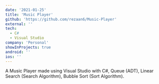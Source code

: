 ```yaml
---
date: '2021-01-25'
title: 'Music Player'
github: 'https://github.com/rezaan6/Music-Player'
external: ''
tech:
  - C#
  - Visual Studio
company: 'Personal'
showInProjects: true
android: ''
ios: ''
---
```


A Music Player made using Visual Studio with C#, Queue (ADT), Linear Search (Search Algorithm), Bubble Sort (Sort Algorithm).
